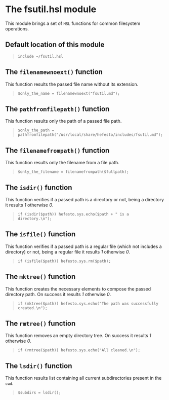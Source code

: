 # The fsutil.hsl module

This module brings a set of ``HSL`` functions for common filesystem operations.

## Default location of this module

>``include ~/fsutil.hsl``

## The ``filenamewnoext()`` function

This function results the passed file name without its extension.

>``$only_the_name = filenamewnoext("fsutil.md");``

## The ``pathfromfilepath()`` function

This function results only the path of a passed file path.

>``$only_the_path = pathfromfilepath("/usr/local/share/hefesto/includes/fsutil.md");``

## The ``filenamefrompath()`` function

This function results only the filename from a file path.

>``$only_the_filename = filenamefrompath($fullpath);``

## The ``isdir()`` function

This function verifies if a passed path is a directory or not, being a directory it results *1* otherwise *0*.

>``if (isdir($path)) hefesto.sys.echo($path + " is a directory.\n");``

## The ``isfile()`` function

This function verifies if a passed path is a regular file (which not includes a directory) or not, being a regular file it results *1* otherwise *0*.

>``if (isfile($path)) hefesto.sys.rm($path);``

## The ``mktree()`` function

This function creates the necessary elements to compose the passed directory path. On success it results *1* otherwise *0*.

>``if (mktree($path)) hefesto.sys.echo("The path was successfully created.\n");``

## The ``rmtree()`` function

This function removes an empty directory tree. On success it results *1* otherwise *0*.

>``if (rmtree($path)) hefesto.sys.echo("All cleaned.\n");``

## The ``lsdir()`` function

This function results list containing all current subdirectories present in the ``cwd``.

>``$subdirs = lsdir();``

